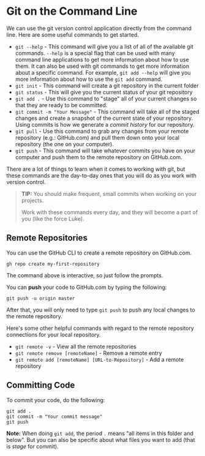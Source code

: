 # Git on the Command Line

We can use the git version control application directly from the command line. Here are some useful commands to get started.

- `git --help` - This command will give you a list of all of the available git commands. `--help` is a special flag that can be used with many command line applications to get more information about how to use them. It can also be used with git commands to get more information about a specific command. For example, `git add --help` will give you more information about how to use the `git add` command.
- `git init` - This command will create a git repository in the current folder
- `git status` - This will give you the current status of your git repository
- `git add .` - Use this command to "stage" all of your current changes so that they are ready to be committed.
- `git commit -m "Your Message"` - This command will take all of the staged changes and create a snapshot of the current state of your repository. Using commits is how we generate a *commit history* for our repository.
- `git pull` - Use this command to grab any changes from your remote repository (e.g.: GitHub.com) and pull them down onto your local repository (the one on your computer).
- `git push` - This command will take whatever commits you have on your computer and push them to the remote repository on GitHub.com.

There are a lot of things to learn when it comes to working with git, but these commands are the day-to-day ones that you will do as you work with version control.

> **TIP:** You should make frequent, small commits when working on your projects.
>
> Work with these commands every day, and they will become a part of you (like the force Luke).

## Remote Repositories

You can use the GitHub CLI to create a remote repository on GitHub.com.

```shell
gh repo create my-first-repository
```

The command above is interactive, so just follow the prompts.

You can **push** your code to GitHub.com by typing the following:

```shell
git push -u origin master
```

After that, you will only need to type `git push` to push any local changes to the remote repository.

Here's some other helpful commands with regard to the remote repository connections for your local repository.

- `git remote -v` - View all the remote repositories
- `git remote remove [remoteName]` - Remove a remote entry
- `git remote add [remoteName] [URL-to-Repository]` - Add a remote repository

## Committing Code

To commit your code, do the following:

```git
git add .
git commit -m "Your commit message"
git push
```

**Note:** When doing `git add`, the period `.` means "all items in this folder and below". But you can also be specific about what files you want to add (that is *stage* for commit).
